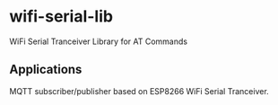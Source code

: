 # wifi-serial-lib
WiFi Serial Tranceiver Library for AT Commands

## Applications
MQTT subscriber/publisher based on ESP8266 WiFi Serial Tranceiver.

